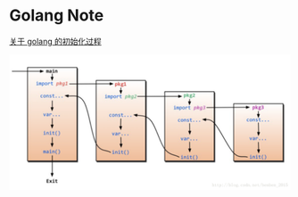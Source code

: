 # Golang Note

[关于 golang 的初始化过程](https://blog.csdn.net/benben_2015/article/details/79486077)

![go-init](go-init.png)
